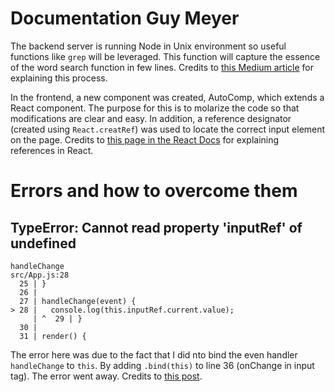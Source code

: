 # Documentation Guy Meyer

The backend server is running Node in Unix environment so useful functions like `grep` will be leveraged. This function will capture the essence of the word search function in few lines. Credits to [this Medium article](https://medium.com/stackfame/how-to-run-shell-script-file-or-command-using-nodejs-b9f2455cb6b7) for explaining this process.

In the frontend, a new component was created, AutoComp, which extends a React component. The purpose for this is to molarize the code so that modifications are clear and easy. In addition, a reference designator (created using `React.creatRef`) was used to locate the correct input element on the page. Credits to [this page in the React Docs](https://reactjs.org/docs/refs-and-the-dom.html) for explaining references in React.

# Errors and how to overcome them

## TypeError: Cannot read property 'inputRef' of undefined

```
handleChange
src/App.js:28
  25 | }
  26 | 
  27 | handleChange(event) {
> 28 |   console.log(this.inputRef.current.value);
     | ^  29 | }
  30 | 
  31 | render() {
```

The error here was due to the fact that I did nto bind the even handler `handleChange` to `this`. By adding `.bind(this)` to line 36 (onChange in input tag). The error went away. Credits to [this post](https://stackoverflow.com/questions/34298521/cannot-read-property-refs-of-null-react-error-react-js).


